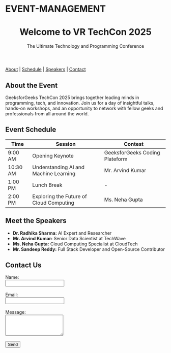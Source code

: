# EVENT-MANAGEMENT
<html>
<head></head>
<body>
    <header>
        <h1>Welcome to VR TechCon 2025</h1>
        <p>The Ultimate Technology and Programming Conference</p>
    </header>
    <nav>
        <a href="#about">About</a> |
        <a href="#schedule">Schedule</a> |
        <a href="#speakers">Speakers</a> |
        <a href="#contact">Contact</a>
    </nav>
    <section id="about">
        <h2>About the Event</h2>
        <p>GeeksforGeeks TechCon 2025 brings together leading minds in programming,
          tech, and innovation. Join us for a day of insightful talks, hands-on workshops,
          and an opportunity to network with fellow geeks and professionals from all around the world.</p>
    </section>
    <section id="schedule">
        <h2>Event Schedule</h2>
        <table>
            <thead>
                <tr>
                    <th>Time</th>
                    <th>Session</th>
                    <th>Contest</th>
                </tr>
            </thead>
            <tbody>
                <tr>
                    <td>9:00 AM</td>
                    <td>Opening Keynote</td>
                    <td>GeeksforGeeks Coding Plateform</td>
                </tr>
                <tr>
                    <td>10:30 AM</td>
                    <td>Understanding AI and Machine Learning</td>
                    <td>Mr. Arvind Kumar</td>
                </tr>
                <tr>
                    <td>1:00 PM</td>
                    <td>Lunch Break</td>
                    <td>-</td>
                </tr>
                <tr>
                    <td>2:00 PM</td>
                    <td>Exploring the Future of Cloud Computing</td>
                    <td>Ms. Neha Gupta</td>
                </tr>
            </tbody>
        </table>
    </section>
    <section id="speakers">
        <h2>Meet the Speakers</h2>
        <ul>
            <li><strong>Dr. Radhika Sharma:</strong> AI Expert and Researcher</li>
            <li><strong>Mr. Arvind Kumar:</strong> Senior Data Scientist at TechWave</li>
            <li><strong>Ms. Neha Gupta:</strong> Cloud Computing Specialist at CloudTech</li>
            <li><strong>Mr. Sandeep Reddy:</strong> Full Stack Developer and Open-Source Contributor</li>
        </ul>
    </section>
    <section id="contact">
        <h2>Contact Us</h2>
        <form>
            <label for="name">Name:</label><br>
            <input type="text" id="name" name="name"><br><br>
            <label for="email">Email:</label><br>
            <input type="email" id="email" name="email"><br><br>
            <label for="message">Message:</label><br>
            <textarea id="message" name="message" rows="4"></textarea><br><br>
            <button type="submit">Send</button>
        </form>
    </section>
</body>
</html>
<!DOCTYPE html>
<html lang="en">
<head>
    <meta charset="UTF-8">
    <meta name="viewport" content="width=device-width, initial-scale=1.0">
    <title>Interactive Event Calendar</title>
    <link href='https://cdn.jsdelivr.net/npm/fullcalendar@5.11.0/main.min.css' rel='stylesheet' />
    <script src='https://cdn.jsdelivr.net/npm/fullcalendar@5.11.0/main.min.js'></script>
</head>
<body>

<div id='calendar'></div>

<script>
    document.addEventListener('DOMContentLoaded', function() {
        var calendarEl = document.getElementById('calendar');
        var calendar = new FullCalendar.Calendar(calendarEl, {
            initialView: 'dayGridMonth',
            events: [
                { title: 'Event 1', start: '2025-03-10' },
                { title: 'Event 2', start: '2025-03-15' }
            ]
        });
        calendar.render();
    });
</script>

</body>
</html>
